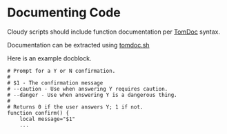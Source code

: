 <!--
id: documenting
tags: usage
-->

# Documenting Code

Cloudy scripts should include function documentation per [TomDoc](http://tomdoc.org) syntax.

Documentation can be extracted using [tomdoc.sh](https://github.com/tests-always-included/tomdoc.sh)

Here is an example docblock.

    # Prompt for a Y or N confirmation.
    #
    # $1 - The confirmation message
    # --caution - Use when answering Y requires caution.
    # --danger - Use when answering Y is a dangerous thing.
    #
    # Returns 0 if the user answers Y; 1 if not.
    function confirm() {
        local message="$1"
        ...
